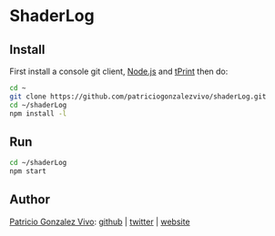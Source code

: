 # ShaderLog

## Install

First install a console git client, [Node.js](https://nodejs.org/) and [tPrint](https://github.com/patriciogonzalezvivo/tprint) then do:

```bash
cd ~
git clone https://github.com/patriciogonzalezvivo/shaderLog.git
cd ~/shaderLog
npm install -l
```

## Run

```bash
cd ~/shaderLog
npm start
```

## Author

[Patricio Gonzalez Vivo](http://https://twitter.com/patriciogv): [github](https://github.com/patriciogonzalezvivo) | [twitter](http://https://twitter.com/patriciogv) | [website](http://patricio.io)
